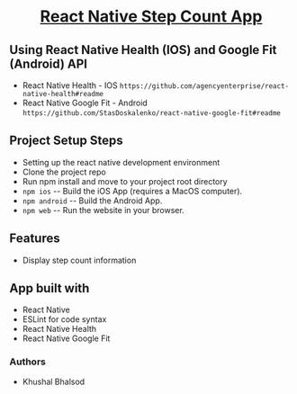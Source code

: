 <!-- Title -->
<p align="center">
  <a href="https://github.com/expo/examples">
    <h1 align="center">React Native Step Count App</h1>
  </a>
</p>

<!-- Body -->

## Using React Native Health (IOS) and Google Fit (Android) API

- React Native Health - IOS `https://github.com/agencyenterprise/react-native-health#readme`
- React Native Google Fit - Android `https://github.com/StasDoskalenko/react-native-google-fit#readme`

## Project Setup Steps

- Setting up the react native development environment
- Clone the project repo
- Run npm install and move to your project root directory
- `npm ios` -- Build the iOS App (requires a MacOS computer).
- `npm android` -- Build the Android App.
- `npm web` -- Run the website in your browser.

## Features

- Display step count information

## App built with

- React Native
- ESLint for code syntax
- React Native Health
- React Native Google Fit

### Authors

- Khushal Bhalsod
